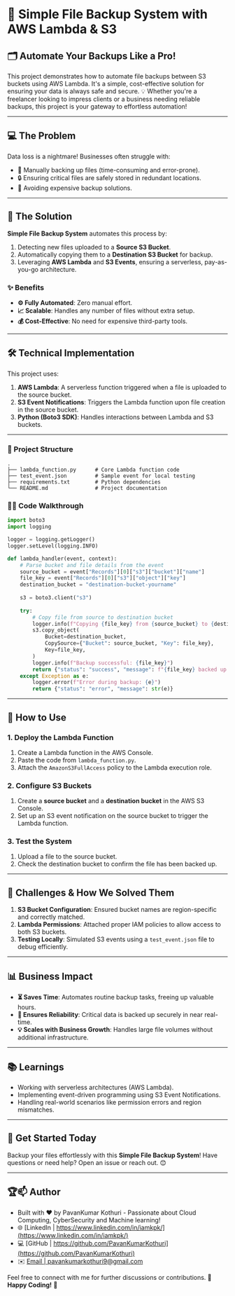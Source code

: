 # 🚀 Simple File Backup System with AWS Lambda & S3

## 🗂️ Automate Your Backups Like a Pro!

This project demonstrates how to automate file backups between S3 buckets using AWS Lambda. It's a simple, cost-effective solution for ensuring your data is always safe and secure. 💡 Whether you're a freelancer looking to impress clients or a business needing reliable backups, this project is your gateway to effortless automation!

---

## **💻 The Problem**

Data loss is a nightmare! Businesses often struggle with:

- 🔄 Manually backing up files (time-consuming and error-prone).
- 🔒 Ensuring critical files are safely stored in redundant locations.
- 💸 Avoiding expensive backup solutions.

---

## **🎯 The Solution**

**Simple File Backup System** automates this process by:

1. Detecting new files uploaded to a **Source S3 Bucket**.
2. Automatically copying them to a **Destination S3 Bucket** for backup.
3. Leveraging **AWS Lambda** and **S3 Events**, ensuring a serverless, pay-as-you-go architecture.

### **✨ Benefits**

- **⚙️ Fully Automated**: Zero manual effort.
- **📈 Scalable**: Handles any number of files without extra setup.
- **💰 Cost-Effective**: No need for expensive third-party tools.

---

## **🛠️ Technical Implementation**

This project uses:

1. **AWS Lambda**: A serverless function triggered when a file is uploaded to the source bucket.
2. **S3 Event Notifications**: Triggers the Lambda function upon file creation in the source bucket.
3. **Python (Boto3 SDK)**: Handles interactions between Lambda and S3 buckets.

---

### **📝 Project Structure**

```
.
├── lambda_function.py      # Core Lambda function code
├── test_event.json         # Sample event for local testing
├── requirements.txt        # Python dependencies
└── README.md               # Project documentation
```

### **👩‍💻 Code Walkthrough**

```python
import boto3
import logging

logger = logging.getLogger()
logger.setLevel(logging.INFO)

def lambda_handler(event, context):
    # Parse bucket and file details from the event
    source_bucket = event["Records"][0]["s3"]["bucket"]["name"]
    file_key = event["Records"][0]["s3"]["object"]["key"]
    destination_bucket = "destination-bucket-yourname"
    
    s3 = boto3.client("s3")
    
    try:
        # Copy file from source to destination bucket
        logger.info(f"Copying {file_key} from {source_bucket} to {destination_bucket}")
        s3.copy_object(
            Bucket=destination_bucket,
            CopySource={"Bucket": source_bucket, "Key": file_key},
            Key=file_key,
        )
        logger.info(f"Backup successful: {file_key}")
        return {"status": "success", "message": f"{file_key} backed up successfully."}
    except Exception as e:
        logger.error(f"Error during backup: {e}")
        return {"status": "error", "message": str(e)}
```

---

## **🚀 How to Use**

### **1. Deploy the Lambda Function**

1. Create a Lambda function in the AWS Console.
2. Paste the code from `lambda_function.py`.
3. Attach the `AmazonS3FullAccess` policy to the Lambda execution role.

### **2. Configure S3 Buckets**

1. Create a **source bucket** and a **destination bucket** in the AWS S3 Console.
2. Set up an S3 event notification on the source bucket to trigger the Lambda function.

### **3. Test the System**

1. Upload a file to the source bucket.
2. Check the destination bucket to confirm the file has been backed up.

---

## **🌟 Challenges & How We Solved Them**

1. **S3 Bucket Configuration**: Ensured bucket names are region-specific and correctly matched.
2. **Lambda Permissions**: Attached proper IAM policies to allow access to both S3 buckets.
3. **Testing Locally**: Simulated S3 events using a `test_event.json` file to debug efficiently.

---

## **📊 Business Impact**

- **⏳ Saves Time**: Automates routine backup tasks, freeing up valuable hours.
- **🔐 Ensures Reliability**: Critical data is backed up securely in near real-time.
- **💡 Scales with Business Growth**: Handles large file volumes without additional infrastructure.

---

## **📚 Learnings**

- Working with serverless architectures (AWS Lambda).
- Implementing event-driven programming using S3 Event Notifications.
- Handling real-world scenarios like permission errors and region mismatches.

---

## **🚀 Get Started Today**

Backup your files effortlessly with this **Simple File Backup System**! Have questions or need help? Open an issue or reach out. 😊

---

## **🏆📫 Author**

- Built with ❤️ by PavanKumar Kothuri - Passionate about Cloud Computing, CyberSecurity and Machine learning!
- 🌐 [LinkedIn | https://www.linkedin.com/in/iamkpk/](https://www.linkedin.com/in/iamkpk/)
- 💻 [GitHub | https://github.com/PavanKumarKothuri](https://github.com/PavanKumarKothuri)  
- ✉️ [Email | pavankumarkothuri9@gmail.com](mailto:pavankumarkothuri9@gmail.com)

Feel free to connect with me for further discussions or contributions. 🌟 **Happy Coding!** 🚀
